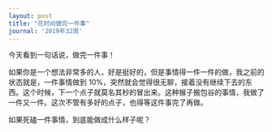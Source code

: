 ```yaml
---
layout: post
title: "花时间做完一件事"
journal: '2019年32周'
---
```


今天看到一句话说，做完一件事！

如果你是一个想法非常多的人，好是挺好的，但是事情得一件一件的做，我之前的状态就是，一件事情做到 10%，突然就会觉得很无聊，接着没有继续下去的东西。这个时候，下一个点子就莫名其秒的冒出来。这种猴子搬包谷的事情，我做了一件又一件。这次不管有多好的点子，也得等这件事完了再做。

如果死磕一件事情，到底能做成什么样子呢？
